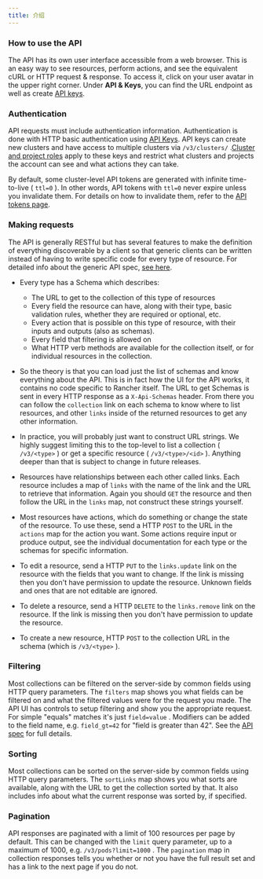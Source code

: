 ```yaml
---
title: 介绍
---
```


### How to use the API

The API has its own user interface accessible from a web browser. This is an easy way to see resources, perform actions, and see the equivalent cURL or HTTP request & response. To access it, click on your user avatar in the upper right corner. Under **API & Keys**, you can find the URL endpoint as well as create [API keys](/docs/user-settings/api-keys/).

### Authentication

API requests must include authentication information. Authentication is done with HTTP basic authentication using [API Keys](/docs/user-settings/api-keys/). API keys can create new clusters and have access to multiple clusters via `/v3/clusters/` .[Cluster and project roles](/docs/admin-settings/rbac/cluster-project-roles/) apply to these keys and restrict what clusters and projects the account can see and what actions they can take.

By default, some cluster-level API tokens are generated with infinite time-to-live ( `ttl=0` ). In other words, API tokens with `ttl=0` never expire unless you invalidate them. For details on how to invalidate them, refer to the [API tokens page](/docs/api/api-tokens).

### Making requests

The API is generally RESTful but has several features to make the definition of everything discoverable by a client so that generic clients can be written instead of having to write specific code for every type of resource. For detailed info about the generic API spec, [see here](https://github.com/rancher/api-spec/blob/master/specification.md).

* Every type has a Schema which describes:
  + The URL to get to the collection of this type of resources
  + Every field the resource can have, along with their type, basic validation rules, whether they are required or optional, etc.
  + Every action that is possible on this type of resource, with their inputs and outputs (also as schemas).
  + Every field that filtering is allowed on
  + What HTTP verb methods are available for the collection itself, or for individual resources in the collection.

* So the theory is that you can load just the list of schemas and know everything about the API. This is in fact how the UI for the API works, it contains no code specific to Rancher itself. The URL to get Schemas is sent in every HTTP response as a `X-Api-Schemas` header. From there you can follow the `collection` link on each schema to know where to list resources, and other `links` inside of the returned resources to get any other information.

* In practice, you will probably just want to construct URL strings. We highly suggest limiting this to the top-level to list a collection ( `/v3/<type>` ) or get a specific resource ( `/v3/<type>/<id>` ). Anything deeper than that is subject to change in future releases.

* Resources have relationships between each other called links. Each resource includes a map of `links` with the name of the link and the URL to retrieve that information. Again you should `GET` the resource and then follow the URL in the `links` map, not construct these strings yourself.

* Most resources have actions, which do something or change the state of the resource. To use these, send a HTTP `POST` to the URL in the `actions` map for the action you want. Some actions require input or produce output, see the individual documentation for each type or the schemas for specific information.

* To edit a resource, send a HTTP `PUT` to the `links.update` link on the resource with the fields that you want to change. If the link is missing then you don't have permission to update the resource. Unknown fields and ones that are not editable are ignored.

* To delete a resource, send a HTTP `DELETE` to the `links.remove` link on the resource. If the link is missing then you don't have permission to update the resource.

* To create a new resource, HTTP `POST` to the collection URL in the schema (which is `/v3/<type>` ).

### Filtering

Most collections can be filtered on the server-side by common fields using HTTP query parameters. The `filters` map shows you what fields can be filtered on and what the filtered values were for the request you made. The API UI has controls to setup filtering and show you the appropriate request. For simple "equals" matches it's just `field=value` . Modifiers can be added to the field name, e.g. `field_gt=42` for "field is greater than 42". See the [API spec](https://github.com/rancher/api-spec/blob/master/specification.md#filtering) for full details.

### Sorting

Most collections can be sorted on the server-side by common fields using HTTP query parameters. The `sortLinks` map shows you what sorts are available, along with the URL to get the collection sorted by that. It also includes info about what the current response was sorted by, if specified.

### Pagination

API responses are paginated with a limit of 100 resources per page by default. This can be changed with the `limit` query parameter, up to a maximum of 1000, e.g. `/v3/pods?limit=1000` . The `pagination` map in collection responses tells you whether or not you have the full result set and has a link to the next page if you do not.

